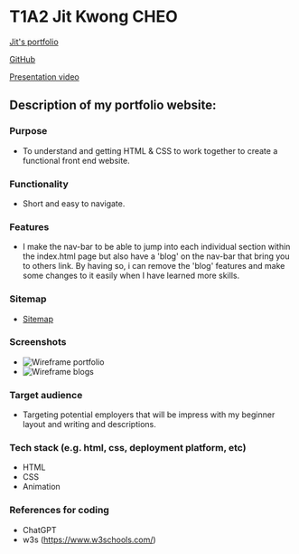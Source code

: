 
# T1A2 Jit Kwong CHEO


[Jit's portfolio](https://jitcportfolio.netlify.app/index.html)

[GitHub](https://github.com/JitCHEO)

[Presentation video](https://youtu.be/n-OAVcSbQlI)


## Description of my portfolio website: 
### Purpose
- To understand and getting HTML & CSS to work together to create a functional front end website.

### Functionality 
- Short and easy to navigate.

### Features
- I make the nav-bar to be able to jump into each individual section within the index.html page but also have a 'blog' on the nav-bar that bring you to others link. By having so, i can remove the 'blog' features and make some changes to it easily when I have learned more skills.

### Sitemap
- [Sitemap](../Sitemap.png)

### Screenshots
- ![Wireframe portfolio](../Desktop%20blogs%20wireframe.png)
- ![Wireframe blogs](../Mobile%20blogs%20wireframe.png)

### Target audience
- Targeting potential employers that will be impress with my beginner layout and writing and descriptions.

### Tech stack (e.g. html, css, deployment platform, etc)
- HTML
- CSS
- Animation

### References for coding
- ChatGPT
- w3s (https://www.w3schools.com/)



